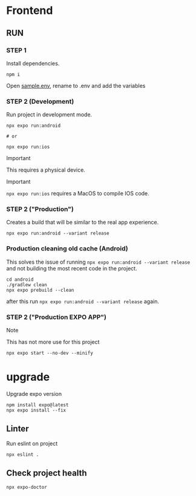 # Frontend

## RUN

### STEP 1

Install dependencies.

```
npm i
```

Open [sample.env](sample.env), rename to .env and add the variables

### STEP 2 (Development)

Run project in development mode.

```
npx expo run:android

# or

npx expo run:ios
```

> [!IMPORTANT]
> This requires a physical device.

> [!IMPORTANT]
> `npx expo run:ios` requires a MacOS to compile IOS code.

### STEP 2 ("Production")

Creates a build that will be similar to the real app experience.

```
npx expo run:android --variant release
```

### Production cleaning old cache (Android)

This solves the issue of running `npx expo run:android --variant release` and not building the most recent code in the project.

```
cd android
./gradlew clean
npx expo prebuild --clean
```

after this run `npx expo run:android --variant release` again.

### STEP 2 ("Production EXPO APP") 

> [!NOTE]
> This has not more use for this project

```
npx expo start --no-dev --minify
```

# upgrade

Upgrade expo version

```
npm install expo@latest
npx expo install --fix
```

## Linter

Run eslint on project

```
npx eslint .
```

## Check project health

```
npx expo-doctor
```